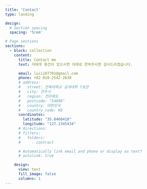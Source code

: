 ```yaml
---
title: 'Contact'
type: landing

design:
  # Section spacing
  spacing: '5rem'

# Page sections
sections:
  - block: collection
    content:
      title: Contact me
      text: 저에게 용건이 있으시면 아래로 연락주시면 감사드리겠습니다.

      email: lucii07701@gmail.com
      phone: +82 010-2542-2638
      # address:
      #   street: 전북대학교 공과대학 7호관
      #   city: 전주시
      #   region: 전라북도
      #   postcode: "54896"
      #   country: 대한민국
      #   country_code: KO
      coordinates:
        latitude: "35.8460418"
        longitude: "127.1345434"
      # directions:
      # filters:
      #   folders:
      #     - contract

      # Automatically link email and phone or display as text?
      # autolink: true

    design:
      view: text
      fill_image: false
      columns: 1
---
```

